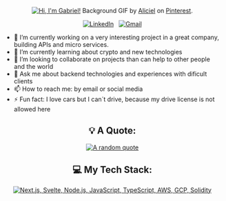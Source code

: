 <div align="center">

[![Hi, I'm Gabriel!](assets/header.gif)](https://github.com/GabrielChaparro)
Background GIF by [Aliciel](https://www.pinterest.com/pin/5277724550564022/) on [Pinterest](https://www.pinterest.com/).

[![LinkedIn](https://skillicons.dev/icons?i=linkedin)](https://www.linkedin.com/in/gabriel-chaparro-25807849/) &nbsp;
[![Gmail](https://skillicons.dev/icons?i=gmail)](mailto:gabrielchaparroyanez@gmail.com?subject=Hello%20Gabriel,%20From%20Github)

</div>

- 🔭 I’m currently working on a very interesting project in a great company, building APIs and micro services.
- 🌱 I’m currently learning about crypto and new technologies
- 👯 I’m looking to collaborate on projects than can help to other people and the world
- 💬 Ask me about backend technologies and experiences with dificult clients
- 📫 How to reach me: by email or social media
- ⚡ Fun fact: I love cars but I can´t drive, because my drive license is not allowed here

  
<div align="center">

## 💡 A Quote:

[![A random quote](https://quotes-github-readme.vercel.app/api?type=horizontal&theme=dark)](https://github.com/piyushsuthar/github-readme-quotes)

## 💻 My Tech Stack:

[![Next.js, Svelte, Node.js, JavaScript, TypeScript, AWS, GCP, Solidity](https://skillicons.dev/icons?i=bash,docker,go,graphql,hibernate,java,maven,mysql,openshift,postman,rabbitmq,spring)](https://skillicons.dev)


